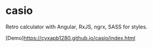# casio

Retro calculator with Angular, RxJS, ngrx, SASS for styles.

[Demo]https://cyxapb1280.github.io/casio/index.html
